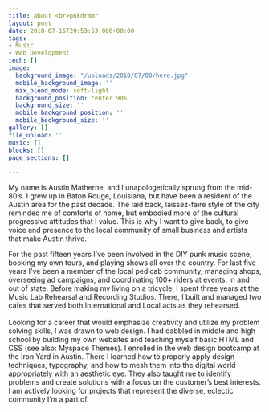 ```yaml
---
title: about <br>pnkdrmmr
layout: post
date: 2018-07-15T20:53:53.000+00:00
tags:
- Music
- Web Development
tech: []
image:
  background_image: "/uploads/2018/07/08/hero.jpg"
  mobile_background_image: ''
  mix_blend_mode: soft-light
  background_position: center 90%
  background_size: ''
  mobile_background_position: ''
  mobile_background_size: ''
gallery: []
file_upload: ''
music: []
blocks: []
page_sections: []

---
```

My name is Austin Matherne, and I unapologetically sprung from the mid-80’s.
I grew up in Baton Rouge, Louisiana, but have been a resident of the Austin area
for the past decade. The laid back, laissez-faire style of the city reminded me
of comforts of home, but embodied more of the cultural progressive attitudes that
I value. This is why I want to give back, to give voice and presence to the local
community of small business and artists that make Austin thrive.

For the past fifteen years I’ve been involved in the DIY punk music scene; booking my own tours, and playing shows all over the country. For last five years I’ve been a member of the local pedicab community, managing shops, overseeing ad campaigns, and coordinating 100+ riders at events, in and out of state. Before making my living on a tricycle, I spent three years at the Music Lab Rehearsal and Recording Studios. There, I built and managed two cafes that served both International and Local acts as they rehearsed.<br><br>Looking for a career that would emphasize creativity and utilize my problem solving skills, I was drawn to web design. I had dabbled in middle and high school by building my own websites and teaching myself basic HTML and CSS (see also: Myspace Themes). I enrolled in the web design bootcamp at the Iron Yard in Austin. There I learned how to properly apply design techniques, typography, and how to mesh them into the digital world appropriately with an aesthetic eye. They also taught me to identify problems and create solutions with a focus on the customer’s best interests. I am actively looking for projects that represent the diverse, eclectic community I’m a part of.